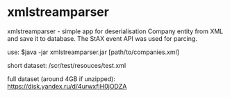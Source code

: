 # xmlstreamparser
xmlstreamparser - simple app for deserialisation Company entity from XML and save it to database. The StAX event API was used for parcing.

use:
$java -jar xmlstreamparser.jar [path/to/companies.xml]

short dataset: /scr/test/resouces/test.xml

full dataset (around 4GB if unzipped): https://disk.yandex.ru/d/4urwxfjH0jODZA
